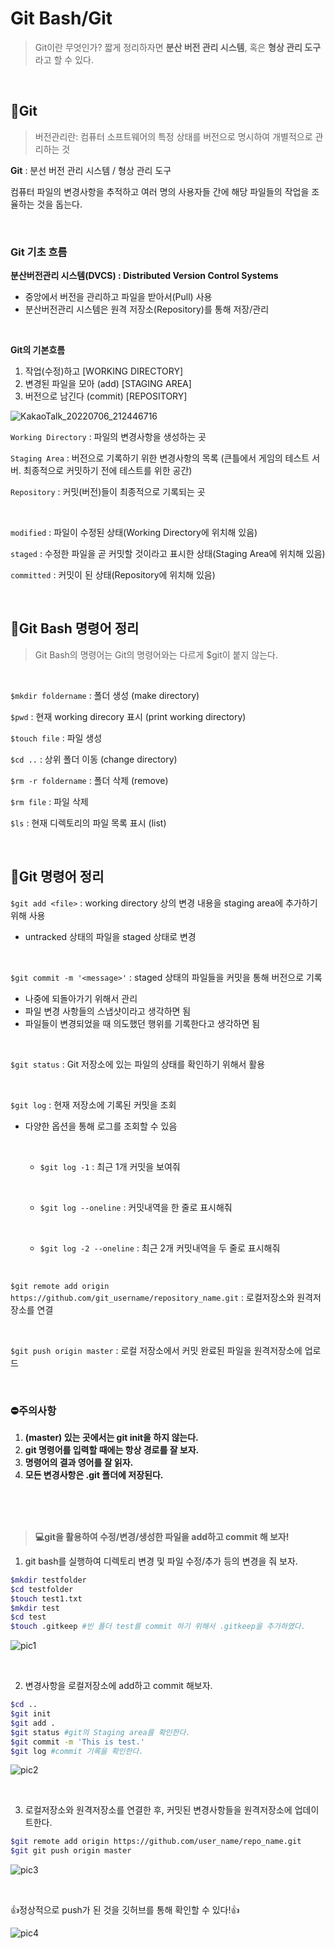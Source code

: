 # Git Bash/Git

> Git이란 무엇인가? 짧게 정리하자면 **분산 버전 관리 시스템**, 혹은 **형상 관리 도구** 라고 할 수 있다.  

<br>


## 📖Git

> 버전관리란: 컴퓨터 소프트웨어의 특정 상태를 버전으로 명시하여 개별적으로 관리하는 것

**Git** : 분선 버전 관리 시스템 / 형상 관리 도구

컴퓨터 파일의 변경사항을 추적하고 여러 명의 사용자들 간에 해당 파일들의 작업을 조율하는 것을 돕는다. 

<br>

### Git 기초 흐름

**분산버전관리 시스템(DVCS) : Distributed Version Control Systems**

- 중앙에서 버전을 관리하고 파일을 받아서(Pull) 사용
- 분산버전관리 시스템은 원격 저장소(Repository)를 통해 저장/관리

<br>

**Git의 기본흐름**

1. 작업(수정)하고 [WORKING DIRECTORY]
2. 변경된 파일을 모아 (add) [STAGING AREA]
3. 버전으로 남긴다 (commit) [REPOSITORY]

![KakaoTalk_20220706_212446716](220705_Git_Bash.assets/KakaoTalk_20220706_212446716.jpg)

`Working Directory` : 파일의 변경사항을 생성하는 곳

`Staging Area` : 버전으로 기록하기 위한 변경사항의 목록 (큰틀에서 게임의 테스트 서버. 최종적으로 커밋하기 전에 테스트를 위한 공간)

`Repository` : 커밋(버전)들이 최종적으로 기록되는 곳

  <br>


`modified` : 파일이 수정된 상태(Working Directory에 위치해 있음)

`staged` : 수정한 파일을 곧 커밋할 것이라고 표시한 상태(Staging Area에 위치해 있음)

`committed` : 커밋이 된 상태(Repository에 위치해 있음)

  <br>


## 📖Git Bash 명령어 정리

> Git Bash의 명령어는 Git의 명령어와는 다르게 $git이 붙지 않는다. 

  <br>


`$mkdir foldername` : 폴더 생성 (make directory)

`$pwd` : 현재 working direcory 표시 (print working directory)

`$touch file` : 파일 생성

`$cd ..` : 상위 폴더 이동 (change directory)

`$rm -r foldername` : 폴더 삭제 (remove)

`$rm file` : 파일 삭제

`$ls` : 현재 디렉토리의 파일 목록 표시 (list)

  <br>


## 📖Git 명령어 정리

`$git add <file>` : working directory 상의 변경 내용을 staging area에 추가하기 위해 사용

- untracked 상태의 파일을 staged 상태로 변경


<br>


`$git commit -m '<message>'` : staged 상태의 파일들을 커밋을 통해 버전으로 기록

- 나중에 되돌아가기 위해서 관리
- 파일 변경 사항들의 스냅샷이라고 생각하면 됨
- 파일들이 변경되었을 때 의도했던 행위를 기록한다고 생각하면 됨


<br>

`$git status` : Git 저장소에 있는 파일의 상태를 확인하기 위해서 활용

  <br>


`$git log` : 현재 저장소에 기록된 커밋을 조회

- 다양한 옵션을 통해 로그를 조회할 수 있음
  
    <br>


  - `$git log -1` : 최근 1개 커밋을 보여줘
  
      <br>
    
  - `$git log --oneline` : 커밋내역을 한 줄로 표시해줘
  
      <br>
    
  - `$git log -2 --oneline` : 최근 2개 커밋내역을 두 줄로 표시해줘
  
    <br>


`$git remote add origin https://github.com/git_username/repository_name.git` : 로컬저장소와 원격저장소를 연결

  <br>


`$git push origin master` : 로컬 저장소에서 커밋 완료된 파일을 원격저장소에 업로드

  <br>


### ⛔주의사항

1. **(master) 있는 곳에서는 git init을 하지 않는다.**
2. **git 명령어를 입력할 때에는 항상 경로를 잘 보자.**
3. **명령어의 결과 영어를 잘 읽자.**
3. **모든 변경사항은 .git 폴더에 저장된다.**

  <br><br><br>


> **💻git을 활용하여 수정/변경/생성한 파일을 add하고 commit 해 보자!**

1. git bash를 실행하여 디렉토리 변경 및 파일 수정/추가 등의 변경을 줘 보자.

```bash
$mkdir testfolder 
$cd testfolder 
$touch test1.txt 
$mkdir test
$cd test
$touch .gitkeep #빈 폴더 test를 commit 하기 위해서 .gitkeep을 추가하였다.
```

![pic1](220705_Git_Bash.assets/pic1.png)

  <br>


2. 변경사항을 로컬저장소에 add하고 commit 해보자.

```bash
$cd ..
$git init
$git add .
$git status #git의 Staging area를 확인한다.
$git commit -m 'This is test.'
$git log #commit 기록을 확인한다.
```

![pic2](220705_Git_Bash.assets/pic2.png)

  <br>


3. 로컬저장소와 원격저장소를 연결한 후, 커밋된 변경사항들을 원격저장소에 업데이트한다.

```bash
$git remote add origin https://github.com/user_name/repo_name.git
$git git push origin master
```

![pic3](220705_Git_Bash.assets/pic3.png)

  <br>


👍정상적으로 push가 된 것을 깃허브를 통해 확인할 수 있다!👍

![pic4](220705_Git_Bash.assets/pic4.png)
